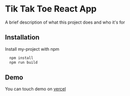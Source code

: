 # Tik Tak Toe React App

A brief description of what this project does and who it's for


## Installation

Install my-project with npm

```bash
  npm install
  npm run build
```
    
## Demo

You can touch demo on [vercel](https://cross-game-lime.vercel.app/)
